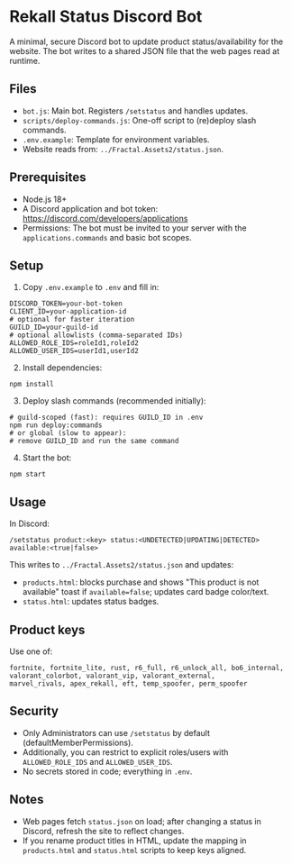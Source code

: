 # Rekall Status Discord Bot

A minimal, secure Discord bot to update product status/availability for the website. The bot writes to a shared JSON file that the web pages read at runtime.

## Files
- `bot.js`: Main bot. Registers `/setstatus` and handles updates.
- `scripts/deploy-commands.js`: One-off script to (re)deploy slash commands.
- `.env.example`: Template for environment variables.
- Website reads from: `../Fractal.Assets2/status.json`.

## Prerequisites
- Node.js 18+
- A Discord application and bot token: https://discord.com/developers/applications
- Permissions: The bot must be invited to your server with the `applications.commands` and basic bot scopes.

## Setup
1. Copy `.env.example` to `.env` and fill in:
```
DISCORD_TOKEN=your-bot-token
CLIENT_ID=your-application-id
# optional for faster iteration
GUILD_ID=your-guild-id
# optional allowlists (comma-separated IDs)
ALLOWED_ROLE_IDS=roleId1,roleId2
ALLOWED_USER_IDS=userId1,userId2
```

2. Install dependencies:
```
npm install
```

3. Deploy slash commands (recommended initially):
```
# guild-scoped (fast): requires GUILD_ID in .env
npm run deploy:commands
# or global (slow to appear):
# remove GUILD_ID and run the same command
```

4. Start the bot:
```
npm start
```

## Usage
In Discord:
```
/setstatus product:<key> status:<UNDETECTED|UPDATING|DETECTED> available:<true|false>
```
This writes to `../Fractal.Assets2/status.json` and updates:
- `products.html`: blocks purchase and shows "This product is not available" toast if `available=false`; updates card badge color/text.
- `status.html`: updates status badges.

## Product keys
Use one of:
```
fortnite, fortnite_lite, rust, r6_full, r6_unlock_all, bo6_internal,
valorant_colorbot, valorant_vip, valorant_external,
marvel_rivals, apex_rekall, eft, temp_spoofer, perm_spoofer
```

## Security
- Only Administrators can use `/setstatus` by default (defaultMemberPermissions).
- Additionally, you can restrict to explicit roles/users with `ALLOWED_ROLE_IDS` and `ALLOWED_USER_IDS`.
- No secrets stored in code; everything in `.env`.

## Notes
- Web pages fetch `status.json` on load; after changing a status in Discord, refresh the site to reflect changes.
- If you rename product titles in HTML, update the mapping in `products.html` and `status.html` scripts to keep keys aligned.
